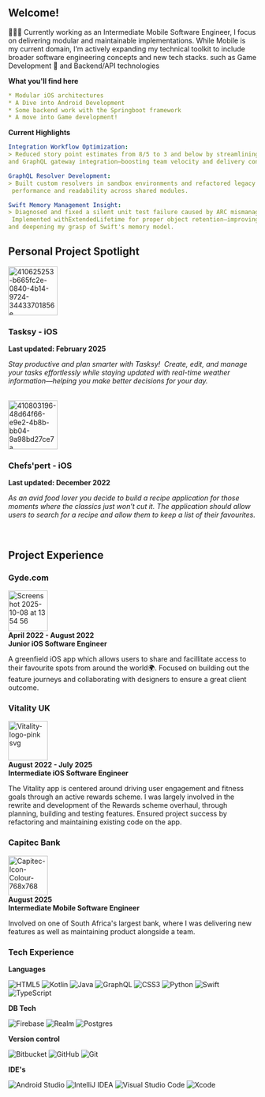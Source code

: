  ## Welcome!
👩🏻‍💻 Currently working as an Intermediate Mobile Software Engineer, I focus on delivering modular and maintainable implementations. While Mobile is my current domain, I’m actively expanding my technical toolkit to include broader software engineering concepts and new tech stacks. such as Game Development 👾 and Backend/API technologies

**What you'll find here**
```yaml
* Modular iOS architectures
* A Dive into Android Development
* Some backend work with the Springboot framework
* A move into Game development!
```

**Current Highlights**
```yaml
Integration Workflow Optimization:
> Reduced story point estimates from 8/5 to 3 and below by streamlining Apollo Studio query setup 
and GraphQL gateway integration—boosting team velocity and delivery confidence.

GraphQL Resolver Development:
> Built custom resolvers in sandbox environments and refactored legacy logic to improve
 performance and readability across shared modules.

Swift Memory Management Insight:
> Diagnosed and fixed a silent unit test failure caused by ARC mismanagement.
 Implemented withExtendedLifetime for proper object retention—improving test reliability
and deepening my grasp of Swift's memory model.
```
## Personal Project Spotlight

<a href="https://github.com/callmeBron/Tasksy-ios">
 <img width="100" height="99" alt="410625253-b665fc2e-0840-4b14-9724-34433701856e" src="https://github.com/user-attachments/assets/21db6d44-7622-4271-acb1-eabbac6f3c56" />
</a> 
<br>

### Tasksy - iOS
<b>Last updated: February 2025</b>
<p><i>Stay productive and plan smarter with Tasksy!  Create, edit, and manage your tasks effortlessly while staying updated with real-time weather information—helping you make better decisions for your day.</i><p>
<br>

<img width="100" height="99" alt="410803196-48d64f66-e9e2-4b8b-bb04-9a98bd27ce7a" src="https://github.com/user-attachments/assets/3006c270-7f73-4b77-b7d8-e7d3e3068c1f" />

### Chefs'pert - iOS
<b>Last updated: December 2022</b>
<p><i>As an avid food lover you decide to build a recipe application for those moments where the classics just won’t cut it. The application should allow users to search for a recipe and allow them to keep a list of their favourites.</i><p>
<br>


## Project Experience

### Gyde.com
<a href="https://apps.apple.com/za/app/gyde-com/id1480037717">
<img width="80" height="82" alt="Screenshot 2025-10-08 at 13 54 56" src="https://github.com/user-attachments/assets/110447aa-517d-459f-abb3-20997d244401" /></a></br>
<b>April 2022 - August 2022</b></br> 
<b>Junior iOS Software Engineer</b></br>
<p>A greenfield iOS app which allows users to share and facillitate access to their favourite spots from around the world🌍. Focused on building out the feature journeys and collaborating with designers to ensure a great client outcome.</p>

 
### Vitality UK 
 <a href="https://apps.apple.com/za/app/vitality-uk/id794024908">
<img width="80" height="80" alt="Vitality-logo-pink svg" src="https://github.com/user-attachments/assets/729f2647-f133-4218-bf66-b6765afbcb54" />
</a> </br>
<b>August 2022 - July 2025</b></br> 
<b>Intermediate iOS Software Engineer</b></br> 
<p>The Vitality app is centered around driving user engagement and fitness goals through an active rewards scheme.
I was largely involved in the rewrite and development of the Rewards scheme overhaul, through planning, building and testing features. Ensured project success by refactoring and maintaining existing code on the app.</p>


### Capitec Bank
<a href="https://apps.apple.com/za/app/capitec-bank/id1217842108">
<img width="80" height="80" alt="Capitec-Icon-Colour-768x768" src="https://github.com/user-attachments/assets/b6a75d59-31b6-48e0-b193-125882726b22" />
</a></br>
<b>August 2025</b></br>
<b>Intermediate Mobile Software Engineer</b></br>
<p>Involved on one of  South Africa's largest bank, where I was delivering new features as well as maintaining product alongside a team.</p>

### Tech Experience

**Languages**

![HTML5](https://img.shields.io/badge/html5-%23E34F26.svg?style=for-the-badge&logo=html5&logoColor=white)
![Kotlin](https://img.shields.io/badge/kotlin-%237F52FF.svg?style=for-the-badge&logo=kotlin&logoColor=white) ![Java](https://img.shields.io/badge/java-%23ED8B00.svg?style=for-the-badge&logo=openjdk&logoColor=white) ![GraphQL](https://img.shields.io/badge/-GraphQL-E10098?style=for-the-badge&logo=graphql&logoColor=white) ![CSS3](https://img.shields.io/badge/css3-%231572B6.svg?style=for-the-badge&logo=css3&logoColor=white) ![Python](https://img.shields.io/badge/python-3670A0?style=for-the-badge&logo=python&logoColor=ffdd54) ![Swift](https://img.shields.io/badge/swift-F54A2A?style=for-the-badge&logo=swift&logoColor=white) ![TypeScript](https://img.shields.io/badge/typescript-%23007ACC.svg?style=for-the-badge&logo=typescript&logoColor=white)

**DB Tech**

![Firebase](https://img.shields.io/badge/firebase-a08021?style=for-the-badge&logo=firebase&logoColor=ffcd34) ![Realm](https://img.shields.io/badge/Realm-39477F?style=for-the-badge&logo=realm&logoColor=white) ![Postgres](https://img.shields.io/badge/postgres-%23316192.svg?style=for-the-badge&logo=postgresql&logoColor=white)

**Version control**

![Bitbucket](https://img.shields.io/badge/bitbucket-%230047B3.svg?style=for-the-badge&logo=bitbucket&logoColor=white) ![GitHub](https://img.shields.io/badge/github-%23121011.svg?style=for-the-badge&logo=github&logoColor=white) ![Git](https://img.shields.io/badge/git-%23F05033.svg?style=for-the-badge&logo=git&logoColor=white)

**IDE's**

![Android Studio](https://img.shields.io/badge/android%20studio-346ac1?style=for-the-badge&logo=android%20studio&logoColor=white) ![IntelliJ IDEA](https://img.shields.io/badge/IntelliJIDEA-000000.svg?style=for-the-badge&logo=intellij-idea&logoColor=white) ![Visual Studio Code](https://img.shields.io/badge/Visual%20Studio%20Code-0078d7.svg?style=for-the-badge&logo=visual-studio-code&logoColor=white) ![Xcode](https://img.shields.io/badge/Xcode-007ACC?style=for-the-badge&logo=Xcode&logoColor=white)


